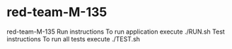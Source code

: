 # red-team-M-135
red-team-M-135
Run instructions
To run application execute ./RUN.sh
Test instructions
To run all tests execute ./TEST.sh
